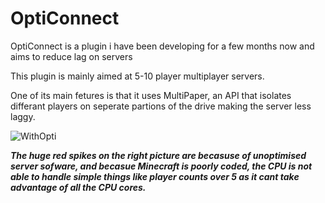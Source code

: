 # OptiConnect

OptiConnect is a plugin i have been developing for a few months now and aims to reduce lag on servers

This plugin is mainly aimed at 5-10 player multiplayer servers.

One of its main fetures is that it uses MultiPaper, an API that isolates differant players on seperate partions of the drive making the server less laggy.

![WithOpti](https://user-images.githubusercontent.com/119084680/204065209-9d9edc14-b28f-402e-aee4-e8c82b7f2d58.png)

***The huge red spikes on the right picture are becasuse of unoptimised server sofware, and becasue Minecraft is poorly coded, the CPU is not able to handle simple things like player counts over 5 as it cant take advantage of all the CPU cores.***
